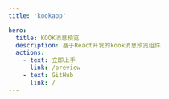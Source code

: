 ```yaml
---
title: 'kookapp'

hero:
  title: KOOK消息预览
  description: 基于React开发的kook消息预览组件
  actions:
    - text: 立即上手
      link: /preview
    - text: GitHub
      link: /
---
```



